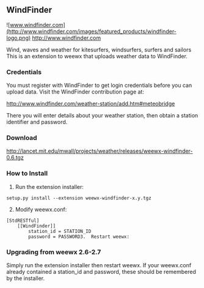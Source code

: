 ## WindFinder
![www.windfinder.com](http://www.windfinder.com/images/featured_products/windfinder-logo.png)
http://www.windfinder.com

Wind, waves and weather for kitesurfers, windsurfers, surfers and sailors
This is an extension to weewx that uploads weather data to WindFinder.

### Credentials

You must register with WindFinder to get login credentials before you can upload data.  Visit the WindFinder contribution page at:

http://www.windfinder.com/weather-station/add.htm#meteobridge

There you will enter details about your weather station, then obtain a station identifier and password.

### Download

http://lancet.mit.edu/mwall/projects/weather/releases/weewx-windfinder-0.6.tgz

### How to Install

1.  Run the extension installer:

`setup.py install --extension weewx-windfinder-x.y.tgz`

2.  Modify weewx.conf:
~~~~
[StdRESTful]
    [[WindFinder]]
        station_id = STATION_ID
        password = PASSWORD3.  Restart weewx:
~~~~
### Upgrading from weewx 2.6-2.7

Simply run the extension installer then restart weewx.  If your weewx.conf already contained a station_id and password, these should be remembered by the installer.